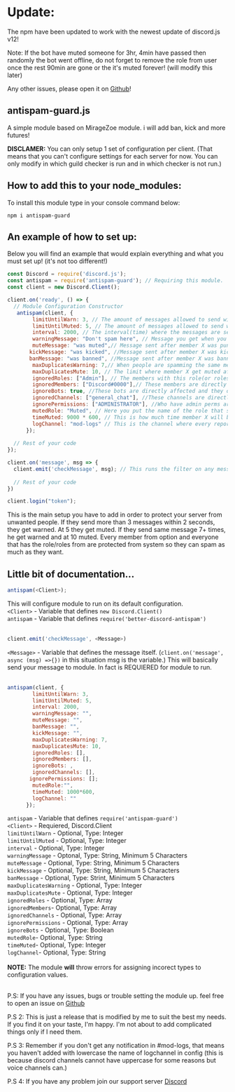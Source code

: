 # Update: 
The npm have been updated to work with the newest update of discord.js v12!

Note: If the bot have muted someone for 3hr, 4min have passed then randomly the bot went offline, do not forget to remove the role from user once the rest 90min are gone or the it's muted forever! (will modify this later)

Any other issues, please open it on [Github](https://github.com/RPGTheGreat/anti-spam)!
## antispam-guard.js
A simple module based on MirageZoe module. i will add ban, kick and more futures!

**DISCLAMER:** You can only setup 1 set of configuration per client. (That means that you can't configure settings for each server for now. You can only modify in which guild checker is run and in which checker is not run.) 


## How to add this to your node_modules:
To install this module type in your console command below:
```
npm i antispam-guard
```

## An example of how to set up:
Below you will find an example that would explain everything and what you must set up! (it's not too different!)

```js
const Discord = require('discord.js');
const antispam = require('antispam-guard'); // Requiring this module.
const client = new Discord.Client();

client.on('ready', () => {
  // Module Configuration Constructor
   antispam(client, {
        limitUntilWarn: 3, // The amount of messages allowed to send within the interval(time) before getting a warn.
        limitUntilMuted: 5, // The amount of messages allowed to send within the interval(time) before getting a muted.
        interval: 2000, // The interval(time) where the messages are sent. Practically if member X sent 5+ messages within 2 seconds, he get muted. (1000 milliseconds = 1 second, 2000 milliseconds = 2 seconds etc etc)
        warningMessage: "Don't spam here", // Message you get when you are warned!
        muteMessage: "was muted",// Message sent after member X was punished(muted).
       kickMessage: "was kicked", //Message sent after member X was kicked from guild!
       banMessage: "was banned", //Message sent after member X was banned from the guild!
        maxDuplicatesWarning: 7,// When people are spamming the same message, this will trigger when member X sent over 7+ messages.
        maxDuplicatesMute: 10, // The limit where member X get muted after sending too many messages(10+).
        ignoredRoles: ["Admin"], // The members with this role(or roles) will be ignored if they have it. Suggest to not add this to any random guys. Also it's case sensitive.
        ignoredMembers: ["Discord#0000"],// These members are directly affected and they do not require to have the role above. Good for undercover pranks.
        ignoreBots: true, //These bots are directly affected and they do not require to have the role above
        ignoredChannels: ["general_chat"], //These channels are directly affected
        ignorePermissions: ["ADMINISTRATOR"], //Who have admin perms are directly affected
		mutedRole: "Muted", // Here you put the name of the role that should not let people write/speak or anything else in your server. If there is no role set, by default, the module will attempt to create the role for you & set it correctly for every channel in your server. It will be named "muted".
		timeMuted: 9000 * 600, // This is how much time member X will be muted. if not set, default would be 90 min.
		logChannel: "mod-logs" // This is the channel where every report about spamming goes to. If it's not set up, it will attempt to create the channel.
      });
      
  // Rest of your code
});

client.on('message', msg => {
  client.emit('checkMessage', msg); // This runs the filter on any message bot receives in any guilds.
  
  // Rest of your code
})

client.login("token");
```
This is the main setup you have to add in order to protect your server from unwanted people. If they send more than 3 messages within 2 seconds, they get warned. At 5 they get muted. If they send same message 7+ times, he get warned and at 10 muted. Every member from <ignoredMembers> option and everyone that has the role/roles from <ignoredRoles> are protected from system so they can spam as much as they want.

## Little bit of documentation...

```js
antispam(<Client>);
```
This will configure module to run on its default configuration.<br>
`<Client>` - Variable that defines `new Discord.Client()`<br>
`antispam` - Variable that defines `require('better-discord-antispam')` <br>
<br>
```js
client.emit('checkMessage', <Message>)
```
`<Message>` - Variable that defines the message itself. (`client.on('message', async (msg) =>{})` in this situation msg is the <Message> variable.)
This will basically send your message to module. In fact is REQUIERED for module to run.<br>
<br>
```js
antispam(client, {
        limitUntilWarn: 3,
        limitUntilMuted: 5,
        interval: 2000,
        warningMessage: "",
        muteMessage: "",
        banMessage: "",
        kickMessage: "",
        maxDuplicatesWarning: 7,
        maxDuplicatesMute: 10,
        ignoredRoles: [],
        ignoredMembers: [],
        ignoreBots: ,
        ignoredChannels: [],
       ignorePermissions: [];
		mutedRole:"",
		timeMuted: 1000*600,
		logChannel: ""
      });
```
`antispam` - Variable that defines `require('antispam-guard')` <br>
`<Client>` - Requiered, Discord.Client<br>
`limitUntilWarn` - Optional, Type: Integer<br>
`limitUntilMuted` - Optional, Type: Integer<br>
`interval` - Optional, Type: Integer<br>
`warningMessage` - Optonal, Type: String, Minimum 5 Characters<br>
`muteMessage` - Optional, Type: String, Minimum 5 Characters<br>
`kickMessage` - Optional, Type: String, Minimum 5 Characters<br>
`banMessage` - Optional, Type: Strint, Minimum 5 Characters<br>
`maxDuplicatesWarning` - Optional, Type: Integer<br>
`maxDuplicatesMute` - Optional, Type: Integer<br>
`ignoredRoles` - Optional, Type: Array<br>
`ignoredMembers`- Optional, Type: Array<br>
`ignoredChannels` - Optional, Type: Array<br>
`ignorePermissions` - Optional, Type: Array <br>
`ignoreBots` - Optional, Type: Boolean<br>
`mutedRole`- Optional, Type: String<br>
`timeMuted`- Optional, Type: Integer<br>
`logChannel`- Optional, Type: String<br>
<br>
**NOTE:** The module **will** throw errors for assigning incorect types to configuration values.<br>
<br>

P.S: If you have any issues, bugs or trouble setting the module up. feel free to open an issue on [Github](https://github.com/RPGTheGreat/anti-spam)

P.S 2: This is just a release that is modified by me to suit the best my needs. If you find it on your taste, I'm happy. I'm not about to add complicated things only if I need them.

P.S 3: Remember if you don't get any notification in #mod-logs, that means you haven't added with lowercase the name of  logchannel in config (this is because discord channels cannot have uppercase for some reasons but voice channels can.)

P.S 4: If you have any problem join our support server [Discord](https://discord.gg/yqAGXbz)